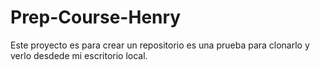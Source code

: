 # Prep-Course-Henry
Este proyecto es para crear un repositorio es una prueba para clonarlo y verlo desdede mi escritorio local.
